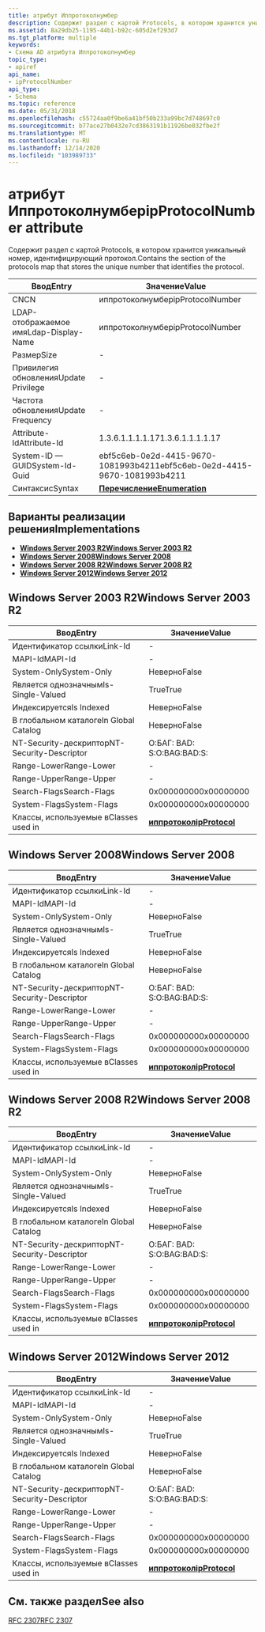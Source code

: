 ```yaml
---
title: атрибут Иппротоколнумбер
description: Содержит раздел с картой Protocols, в котором хранится уникальный номер, идентифицирующий протокол.
ms.assetid: 8a29db25-1195-44b1-b92c-605d2ef293d7
ms.tgt_platform: multiple
keywords:
- Схема AD атрибута Иппротоколнумбер
topic_type:
- apiref
api_name:
- ipProtocolNumber
api_type:
- Schema
ms.topic: reference
ms.date: 05/31/2018
ms.openlocfilehash: c55724aa0f9be6a41bf50b233a99bc7d748697c0
ms.sourcegitcommit: b77ace27b0432e7cd3863191b11926be032fbe2f
ms.translationtype: MT
ms.contentlocale: ru-RU
ms.lasthandoff: 12/14/2020
ms.locfileid: "103989733"
---
```

# <a name="ipprotocolnumber-attribute"></a><span data-ttu-id="2762f-104">атрибут Иппротоколнумбер</span><span class="sxs-lookup"><span data-stu-id="2762f-104">ipProtocolNumber attribute</span></span>

<span data-ttu-id="2762f-105">Содержит раздел с картой Protocols, в котором хранится уникальный номер, идентифицирующий протокол.</span><span class="sxs-lookup"><span data-stu-id="2762f-105">Contains the section of the protocols map that stores the unique number that identifies the protocol.</span></span>



| <span data-ttu-id="2762f-106">Ввод</span><span class="sxs-lookup"><span data-stu-id="2762f-106">Entry</span></span> | <span data-ttu-id="2762f-107">Значение</span><span class="sxs-lookup"><span data-stu-id="2762f-107">Value</span></span> |
|-------------------|--------------------------------------|
| <span data-ttu-id="2762f-108">CN</span><span class="sxs-lookup"><span data-stu-id="2762f-108">CN</span></span>                | <span data-ttu-id="2762f-109">иппротоколнумбер</span><span class="sxs-lookup"><span data-stu-id="2762f-109">ipProtocolNumber</span></span>                     |
| <span data-ttu-id="2762f-110">LDAP-отображаемое имя</span><span class="sxs-lookup"><span data-stu-id="2762f-110">Ldap-Display-Name</span></span> | <span data-ttu-id="2762f-111">иппротоколнумбер</span><span class="sxs-lookup"><span data-stu-id="2762f-111">ipProtocolNumber</span></span>                     |
| <span data-ttu-id="2762f-112">Размер</span><span class="sxs-lookup"><span data-stu-id="2762f-112">Size</span></span>              | \-                                   |
| <span data-ttu-id="2762f-113">Привилегия обновления</span><span class="sxs-lookup"><span data-stu-id="2762f-113">Update Privilege</span></span>  | \-                                   |
| <span data-ttu-id="2762f-114">Частота обновления</span><span class="sxs-lookup"><span data-stu-id="2762f-114">Update Frequency</span></span>  | \-                                   |
| <span data-ttu-id="2762f-115">Attribute-Id</span><span class="sxs-lookup"><span data-stu-id="2762f-115">Attribute-Id</span></span>      | <span data-ttu-id="2762f-116">1.3.6.1.1.1.1.17</span><span class="sxs-lookup"><span data-stu-id="2762f-116">1.3.6.1.1.1.1.17</span></span>                     |
| <span data-ttu-id="2762f-117">System-ID — GUID</span><span class="sxs-lookup"><span data-stu-id="2762f-117">System-Id-Guid</span></span>    | <span data-ttu-id="2762f-118">ebf5c6eb-0e2d-4415-9670-1081993b4211</span><span class="sxs-lookup"><span data-stu-id="2762f-118">ebf5c6eb-0e2d-4415-9670-1081993b4211</span></span> |
| <span data-ttu-id="2762f-119">Синтаксис</span><span class="sxs-lookup"><span data-stu-id="2762f-119">Syntax</span></span>            | [<span data-ttu-id="2762f-120">**Перечисление**</span><span class="sxs-lookup"><span data-stu-id="2762f-120">**Enumeration**</span></span>](s-enumeration.md) |



## <a name="implementations"></a><span data-ttu-id="2762f-121">Варианты реализации решения</span><span class="sxs-lookup"><span data-stu-id="2762f-121">Implementations</span></span>

-   [<span data-ttu-id="2762f-122">**Windows Server 2003 R2**</span><span class="sxs-lookup"><span data-stu-id="2762f-122">**Windows Server 2003 R2**</span></span>](#windows-server-2003-r2)
-   [<span data-ttu-id="2762f-123">**Windows Server 2008**</span><span class="sxs-lookup"><span data-stu-id="2762f-123">**Windows Server 2008**</span></span>](#windows-server-2008)
-   [<span data-ttu-id="2762f-124">**Windows Server 2008 R2**</span><span class="sxs-lookup"><span data-stu-id="2762f-124">**Windows Server 2008 R2**</span></span>](#windows-server-2008-r2)
-   [<span data-ttu-id="2762f-125">**Windows Server 2012**</span><span class="sxs-lookup"><span data-stu-id="2762f-125">**Windows Server 2012**</span></span>](#windows-server-2012)

## <a name="windows-server-2003-r2"></a><span data-ttu-id="2762f-126">Windows Server 2003 R2</span><span class="sxs-lookup"><span data-stu-id="2762f-126">Windows Server 2003 R2</span></span>



| <span data-ttu-id="2762f-127">Ввод</span><span class="sxs-lookup"><span data-stu-id="2762f-127">Entry</span></span> | <span data-ttu-id="2762f-128">Значение</span><span class="sxs-lookup"><span data-stu-id="2762f-128">Value</span></span> |
|------------------------|-----------------------------------------------|
| <span data-ttu-id="2762f-129">Идентификатор ссылки</span><span class="sxs-lookup"><span data-stu-id="2762f-129">Link-Id</span></span>                | \-                                            |
| <span data-ttu-id="2762f-130">MAPI-Id</span><span class="sxs-lookup"><span data-stu-id="2762f-130">MAPI-Id</span></span>                | \-                                            |
| <span data-ttu-id="2762f-131">System-Only</span><span class="sxs-lookup"><span data-stu-id="2762f-131">System-Only</span></span>            | <span data-ttu-id="2762f-132">Неверно</span><span class="sxs-lookup"><span data-stu-id="2762f-132">False</span></span>                                         |
| <span data-ttu-id="2762f-133">Является однозначным</span><span class="sxs-lookup"><span data-stu-id="2762f-133">Is-Single-Valued</span></span>       | <span data-ttu-id="2762f-134">True</span><span class="sxs-lookup"><span data-stu-id="2762f-134">True</span></span>                                          |
| <span data-ttu-id="2762f-135">Индексируется</span><span class="sxs-lookup"><span data-stu-id="2762f-135">Is Indexed</span></span>             | <span data-ttu-id="2762f-136">Неверно</span><span class="sxs-lookup"><span data-stu-id="2762f-136">False</span></span>                                         |
| <span data-ttu-id="2762f-137">В глобальном каталоге</span><span class="sxs-lookup"><span data-stu-id="2762f-137">In Global Catalog</span></span>      | <span data-ttu-id="2762f-138">Неверно</span><span class="sxs-lookup"><span data-stu-id="2762f-138">False</span></span>                                         |
| <span data-ttu-id="2762f-139">NT-Security-дескриптор</span><span class="sxs-lookup"><span data-stu-id="2762f-139">NT-Security-Descriptor</span></span> | <span data-ttu-id="2762f-140">О:БАГ: BAD: S:</span><span class="sxs-lookup"><span data-stu-id="2762f-140">O:BAG:BAD:S:</span></span>                                  |
| <span data-ttu-id="2762f-141">Range-Lower</span><span class="sxs-lookup"><span data-stu-id="2762f-141">Range-Lower</span></span>            | \-                                            |
| <span data-ttu-id="2762f-142">Range-Upper</span><span class="sxs-lookup"><span data-stu-id="2762f-142">Range-Upper</span></span>            | \-                                            |
| <span data-ttu-id="2762f-143">Search-Flags</span><span class="sxs-lookup"><span data-stu-id="2762f-143">Search-Flags</span></span>           | <span data-ttu-id="2762f-144">0x00000000</span><span class="sxs-lookup"><span data-stu-id="2762f-144">0x00000000</span></span>                                    |
| <span data-ttu-id="2762f-145">System-Flags</span><span class="sxs-lookup"><span data-stu-id="2762f-145">System-Flags</span></span>           | <span data-ttu-id="2762f-146">0x00000000</span><span class="sxs-lookup"><span data-stu-id="2762f-146">0x00000000</span></span>                                    |
| <span data-ttu-id="2762f-147">Классы, используемые в</span><span class="sxs-lookup"><span data-stu-id="2762f-147">Classes used in</span></span>        | [<span data-ttu-id="2762f-148">**иппротокол**</span><span class="sxs-lookup"><span data-stu-id="2762f-148">**ipProtocol**</span></span>](c-ipprotocol.md)<br/> |



## <a name="windows-server-2008"></a><span data-ttu-id="2762f-149">Windows Server 2008</span><span class="sxs-lookup"><span data-stu-id="2762f-149">Windows Server 2008</span></span>



| <span data-ttu-id="2762f-150">Ввод</span><span class="sxs-lookup"><span data-stu-id="2762f-150">Entry</span></span> | <span data-ttu-id="2762f-151">Значение</span><span class="sxs-lookup"><span data-stu-id="2762f-151">Value</span></span> |
|------------------------|-----------------------------------------------|
| <span data-ttu-id="2762f-152">Идентификатор ссылки</span><span class="sxs-lookup"><span data-stu-id="2762f-152">Link-Id</span></span>                | \-                                            |
| <span data-ttu-id="2762f-153">MAPI-Id</span><span class="sxs-lookup"><span data-stu-id="2762f-153">MAPI-Id</span></span>                | \-                                            |
| <span data-ttu-id="2762f-154">System-Only</span><span class="sxs-lookup"><span data-stu-id="2762f-154">System-Only</span></span>            | <span data-ttu-id="2762f-155">Неверно</span><span class="sxs-lookup"><span data-stu-id="2762f-155">False</span></span>                                         |
| <span data-ttu-id="2762f-156">Является однозначным</span><span class="sxs-lookup"><span data-stu-id="2762f-156">Is-Single-Valued</span></span>       | <span data-ttu-id="2762f-157">True</span><span class="sxs-lookup"><span data-stu-id="2762f-157">True</span></span>                                          |
| <span data-ttu-id="2762f-158">Индексируется</span><span class="sxs-lookup"><span data-stu-id="2762f-158">Is Indexed</span></span>             | <span data-ttu-id="2762f-159">Неверно</span><span class="sxs-lookup"><span data-stu-id="2762f-159">False</span></span>                                         |
| <span data-ttu-id="2762f-160">В глобальном каталоге</span><span class="sxs-lookup"><span data-stu-id="2762f-160">In Global Catalog</span></span>      | <span data-ttu-id="2762f-161">Неверно</span><span class="sxs-lookup"><span data-stu-id="2762f-161">False</span></span>                                         |
| <span data-ttu-id="2762f-162">NT-Security-дескриптор</span><span class="sxs-lookup"><span data-stu-id="2762f-162">NT-Security-Descriptor</span></span> | <span data-ttu-id="2762f-163">О:БАГ: BAD: S:</span><span class="sxs-lookup"><span data-stu-id="2762f-163">O:BAG:BAD:S:</span></span>                                  |
| <span data-ttu-id="2762f-164">Range-Lower</span><span class="sxs-lookup"><span data-stu-id="2762f-164">Range-Lower</span></span>            | \-                                            |
| <span data-ttu-id="2762f-165">Range-Upper</span><span class="sxs-lookup"><span data-stu-id="2762f-165">Range-Upper</span></span>            | \-                                            |
| <span data-ttu-id="2762f-166">Search-Flags</span><span class="sxs-lookup"><span data-stu-id="2762f-166">Search-Flags</span></span>           | <span data-ttu-id="2762f-167">0x00000000</span><span class="sxs-lookup"><span data-stu-id="2762f-167">0x00000000</span></span>                                    |
| <span data-ttu-id="2762f-168">System-Flags</span><span class="sxs-lookup"><span data-stu-id="2762f-168">System-Flags</span></span>           | <span data-ttu-id="2762f-169">0x00000000</span><span class="sxs-lookup"><span data-stu-id="2762f-169">0x00000000</span></span>                                    |
| <span data-ttu-id="2762f-170">Классы, используемые в</span><span class="sxs-lookup"><span data-stu-id="2762f-170">Classes used in</span></span>        | [<span data-ttu-id="2762f-171">**иппротокол**</span><span class="sxs-lookup"><span data-stu-id="2762f-171">**ipProtocol**</span></span>](c-ipprotocol.md)<br/> |



## <a name="windows-server-2008-r2"></a><span data-ttu-id="2762f-172">Windows Server 2008 R2</span><span class="sxs-lookup"><span data-stu-id="2762f-172">Windows Server 2008 R2</span></span>



| <span data-ttu-id="2762f-173">Ввод</span><span class="sxs-lookup"><span data-stu-id="2762f-173">Entry</span></span> | <span data-ttu-id="2762f-174">Значение</span><span class="sxs-lookup"><span data-stu-id="2762f-174">Value</span></span> |
|------------------------|-----------------------------------------------|
| <span data-ttu-id="2762f-175">Идентификатор ссылки</span><span class="sxs-lookup"><span data-stu-id="2762f-175">Link-Id</span></span>                | \-                                            |
| <span data-ttu-id="2762f-176">MAPI-Id</span><span class="sxs-lookup"><span data-stu-id="2762f-176">MAPI-Id</span></span>                | \-                                            |
| <span data-ttu-id="2762f-177">System-Only</span><span class="sxs-lookup"><span data-stu-id="2762f-177">System-Only</span></span>            | <span data-ttu-id="2762f-178">Неверно</span><span class="sxs-lookup"><span data-stu-id="2762f-178">False</span></span>                                         |
| <span data-ttu-id="2762f-179">Является однозначным</span><span class="sxs-lookup"><span data-stu-id="2762f-179">Is-Single-Valued</span></span>       | <span data-ttu-id="2762f-180">True</span><span class="sxs-lookup"><span data-stu-id="2762f-180">True</span></span>                                          |
| <span data-ttu-id="2762f-181">Индексируется</span><span class="sxs-lookup"><span data-stu-id="2762f-181">Is Indexed</span></span>             | <span data-ttu-id="2762f-182">Неверно</span><span class="sxs-lookup"><span data-stu-id="2762f-182">False</span></span>                                         |
| <span data-ttu-id="2762f-183">В глобальном каталоге</span><span class="sxs-lookup"><span data-stu-id="2762f-183">In Global Catalog</span></span>      | <span data-ttu-id="2762f-184">Неверно</span><span class="sxs-lookup"><span data-stu-id="2762f-184">False</span></span>                                         |
| <span data-ttu-id="2762f-185">NT-Security-дескриптор</span><span class="sxs-lookup"><span data-stu-id="2762f-185">NT-Security-Descriptor</span></span> | <span data-ttu-id="2762f-186">О:БАГ: BAD: S:</span><span class="sxs-lookup"><span data-stu-id="2762f-186">O:BAG:BAD:S:</span></span>                                  |
| <span data-ttu-id="2762f-187">Range-Lower</span><span class="sxs-lookup"><span data-stu-id="2762f-187">Range-Lower</span></span>            | \-                                            |
| <span data-ttu-id="2762f-188">Range-Upper</span><span class="sxs-lookup"><span data-stu-id="2762f-188">Range-Upper</span></span>            | \-                                            |
| <span data-ttu-id="2762f-189">Search-Flags</span><span class="sxs-lookup"><span data-stu-id="2762f-189">Search-Flags</span></span>           | <span data-ttu-id="2762f-190">0x00000000</span><span class="sxs-lookup"><span data-stu-id="2762f-190">0x00000000</span></span>                                    |
| <span data-ttu-id="2762f-191">System-Flags</span><span class="sxs-lookup"><span data-stu-id="2762f-191">System-Flags</span></span>           | <span data-ttu-id="2762f-192">0x00000000</span><span class="sxs-lookup"><span data-stu-id="2762f-192">0x00000000</span></span>                                    |
| <span data-ttu-id="2762f-193">Классы, используемые в</span><span class="sxs-lookup"><span data-stu-id="2762f-193">Classes used in</span></span>        | [<span data-ttu-id="2762f-194">**иппротокол**</span><span class="sxs-lookup"><span data-stu-id="2762f-194">**ipProtocol**</span></span>](c-ipprotocol.md)<br/> |



## <a name="windows-server-2012"></a><span data-ttu-id="2762f-195">Windows Server 2012</span><span class="sxs-lookup"><span data-stu-id="2762f-195">Windows Server 2012</span></span>



| <span data-ttu-id="2762f-196">Ввод</span><span class="sxs-lookup"><span data-stu-id="2762f-196">Entry</span></span> | <span data-ttu-id="2762f-197">Значение</span><span class="sxs-lookup"><span data-stu-id="2762f-197">Value</span></span> |
|------------------------|-----------------------------------------------|
| <span data-ttu-id="2762f-198">Идентификатор ссылки</span><span class="sxs-lookup"><span data-stu-id="2762f-198">Link-Id</span></span>                | \-                                            |
| <span data-ttu-id="2762f-199">MAPI-Id</span><span class="sxs-lookup"><span data-stu-id="2762f-199">MAPI-Id</span></span>                | \-                                            |
| <span data-ttu-id="2762f-200">System-Only</span><span class="sxs-lookup"><span data-stu-id="2762f-200">System-Only</span></span>            | <span data-ttu-id="2762f-201">Неверно</span><span class="sxs-lookup"><span data-stu-id="2762f-201">False</span></span>                                         |
| <span data-ttu-id="2762f-202">Является однозначным</span><span class="sxs-lookup"><span data-stu-id="2762f-202">Is-Single-Valued</span></span>       | <span data-ttu-id="2762f-203">True</span><span class="sxs-lookup"><span data-stu-id="2762f-203">True</span></span>                                          |
| <span data-ttu-id="2762f-204">Индексируется</span><span class="sxs-lookup"><span data-stu-id="2762f-204">Is Indexed</span></span>             | <span data-ttu-id="2762f-205">Неверно</span><span class="sxs-lookup"><span data-stu-id="2762f-205">False</span></span>                                         |
| <span data-ttu-id="2762f-206">В глобальном каталоге</span><span class="sxs-lookup"><span data-stu-id="2762f-206">In Global Catalog</span></span>      | <span data-ttu-id="2762f-207">Неверно</span><span class="sxs-lookup"><span data-stu-id="2762f-207">False</span></span>                                         |
| <span data-ttu-id="2762f-208">NT-Security-дескриптор</span><span class="sxs-lookup"><span data-stu-id="2762f-208">NT-Security-Descriptor</span></span> | <span data-ttu-id="2762f-209">О:БАГ: BAD: S:</span><span class="sxs-lookup"><span data-stu-id="2762f-209">O:BAG:BAD:S:</span></span>                                  |
| <span data-ttu-id="2762f-210">Range-Lower</span><span class="sxs-lookup"><span data-stu-id="2762f-210">Range-Lower</span></span>            | \-                                            |
| <span data-ttu-id="2762f-211">Range-Upper</span><span class="sxs-lookup"><span data-stu-id="2762f-211">Range-Upper</span></span>            | \-                                            |
| <span data-ttu-id="2762f-212">Search-Flags</span><span class="sxs-lookup"><span data-stu-id="2762f-212">Search-Flags</span></span>           | <span data-ttu-id="2762f-213">0x00000000</span><span class="sxs-lookup"><span data-stu-id="2762f-213">0x00000000</span></span>                                    |
| <span data-ttu-id="2762f-214">System-Flags</span><span class="sxs-lookup"><span data-stu-id="2762f-214">System-Flags</span></span>           | <span data-ttu-id="2762f-215">0x00000000</span><span class="sxs-lookup"><span data-stu-id="2762f-215">0x00000000</span></span>                                    |
| <span data-ttu-id="2762f-216">Классы, используемые в</span><span class="sxs-lookup"><span data-stu-id="2762f-216">Classes used in</span></span>        | [<span data-ttu-id="2762f-217">**иппротокол**</span><span class="sxs-lookup"><span data-stu-id="2762f-217">**ipProtocol**</span></span>](c-ipprotocol.md)<br/> |



## <a name="see-also"></a><span data-ttu-id="2762f-218">См. также раздел</span><span class="sxs-lookup"><span data-stu-id="2762f-218">See also</span></span>

<dl> <dt>

[<span data-ttu-id="2762f-219">RFC 2307</span><span class="sxs-lookup"><span data-stu-id="2762f-219">RFC 2307</span></span>](https://www.ietf.org/rfc/rfc2307.txt)
</dt> </dl>

 

 





